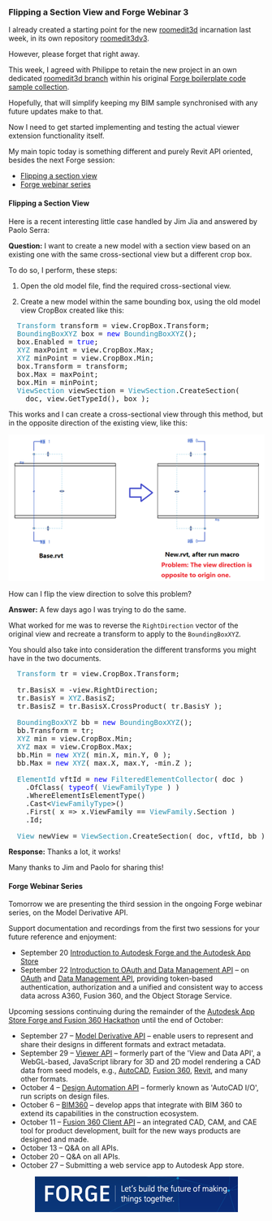 <head>
<title>The Building Coder</title>
<meta http-equiv="Content-Type" content="text/html; charset=utf-8"/>
<link rel="stylesheet" type="text/css" href="3dwc.css"/>
<script src="https://cdn.rawgit.com/google/code-prettify/master/loader/run_prettify.js?autoload=true" defer="defer"></script>
</head>

<!---

Flipping a Section View and @AutodeskForge Webinar 3 #revitapi #3dwebcoder @AutodeskRevit #aec #bim

I already created a starting point for the new roomedit3d incarnation last week, in its own repository. This week, I agreed with Philippe to retain the new project in an own branch within the Forge boilerplate code sample collection. Hopefully, that will simplify keeping my BIM sample synchronised with any future updates make to that. Now I need to get started implementing and testing the actual viewer extension functionality itself. My main topic today is something different and purely Revit API oriented, besides the next Forge session
&ndash; Flipping a section view
&ndash; Forge webinar series...

-->

### Flipping a Section View and Forge Webinar 3

I already created a starting point for the
new [roomedit3d](https://github.com/jeremytammik/roomedit3d) incarnation
last week, in its own
repository [roomedit3dv3](https://github.com/jeremytammik/roomedit3dv3).

However, please forget that right away.

This week, I agreed with Philippe to retain the new project in an own
dedicated [roomedit3d branch](https://github.com/Autodesk-Forge/forge-boilers.nodejs/tree/roomedit3d) within his
original [Forge boilerplate code sample collection](https://github.com/Autodesk-Forge/forge-boilers.nodejs).

Hopefully, that will simplify keeping my BIM sample synchronised with any future updates make to that.

Now I need to get started implementing and testing the actual viewer extension functionality itself.

My main topic today is something different and purely Revit API oriented, besides the next Forge session:

- [Flipping a section view](#2)
- [Forge webinar series](#3)


#### <a name="2"></a>Flipping a Section View

Here is a recent interesting little case handled by Jim Jia and answered by Paolo Serra:

**Question:** I want to create a new model with a section view based on an existing one with the same cross-sectional view but a different crop box.

To do so, I perform, these steps:

1. Open the old model file, find the required cross-sectional view.

2. Create a new model within the same bounding box, using the old model view CropBox created like this:

<pre class="code">
&nbsp;&nbsp;<span style="color:#2b91af;">Transform</span>&nbsp;transform&nbsp;=&nbsp;view.CropBox.Transform;
&nbsp;&nbsp;<span style="color:#2b91af;">BoundingBoxXYZ</span>&nbsp;box&nbsp;=&nbsp;<span style="color:blue;">new</span>&nbsp;<span style="color:#2b91af;">BoundingBoxXYZ</span>();
&nbsp;&nbsp;box.Enabled&nbsp;=&nbsp;<span style="color:blue;">true</span>;
&nbsp;&nbsp;<span style="color:#2b91af;">XYZ</span>&nbsp;maxPoint&nbsp;=&nbsp;view.CropBox.Max;
&nbsp;&nbsp;<span style="color:#2b91af;">XYZ</span>&nbsp;minPoint&nbsp;=&nbsp;view.CropBox.Min;
&nbsp;&nbsp;box.Transform&nbsp;=&nbsp;transform;
&nbsp;&nbsp;box.Max&nbsp;=&nbsp;maxPoint;
&nbsp;&nbsp;box.Min&nbsp;=&nbsp;minPoint;
&nbsp;&nbsp;<span style="color:#2b91af;">ViewSection</span>&nbsp;viewSection&nbsp;=&nbsp;<span style="color:#2b91af;">ViewSection</span>.CreateSection(&nbsp;
&nbsp;&nbsp;&nbsp;&nbsp;doc,&nbsp;view.GetTypeId(),&nbsp;box&nbsp;);
</pre>

This works and I can create a cross-sectional view through this method, but in the opposite direction of the existing view, like this:

<center>
<img src="img/viewsection_flipped.png" alt="Section view flipped" width="515">
</center>

How can I flip the view direction to solve this problem?

**Answer:** A few days ago I was trying to do the same.

What worked for me was to reverse the `RightDirection` vector of the original view and recreate a transform to apply to the `BoundingBoxXYZ`.

You should also take into consideration the different transforms you might have in the two documents.

<pre class="code">
&nbsp;&nbsp;<span style="color:#2b91af;">Transform</span>&nbsp;tr&nbsp;=&nbsp;view.CropBox.Transform;
 
&nbsp;&nbsp;tr.BasisX&nbsp;=&nbsp;-view.RightDirection;
&nbsp;&nbsp;tr.BasisY&nbsp;=&nbsp;<span style="color:#2b91af;">XYZ</span>.BasisZ;
&nbsp;&nbsp;tr.BasisZ&nbsp;=&nbsp;tr.BasisX.CrossProduct(&nbsp;tr.BasisY&nbsp;);
 
&nbsp;&nbsp;<span style="color:#2b91af;">BoundingBoxXYZ</span>&nbsp;bb&nbsp;=&nbsp;<span style="color:blue;">new</span>&nbsp;<span style="color:#2b91af;">BoundingBoxXYZ</span>();
&nbsp;&nbsp;bb.Transform&nbsp;=&nbsp;tr;
&nbsp;&nbsp;<span style="color:#2b91af;">XYZ</span>&nbsp;min&nbsp;=&nbsp;view.CropBox.Min;
&nbsp;&nbsp;<span style="color:#2b91af;">XYZ</span>&nbsp;max&nbsp;=&nbsp;view.CropBox.Max;
&nbsp;&nbsp;bb.Min&nbsp;=&nbsp;<span style="color:blue;">new</span>&nbsp;<span style="color:#2b91af;">XYZ</span>(&nbsp;min.X,&nbsp;min.Y,&nbsp;0&nbsp;);
&nbsp;&nbsp;bb.Max&nbsp;=&nbsp;<span style="color:blue;">new</span>&nbsp;<span style="color:#2b91af;">XYZ</span>(&nbsp;max.X,&nbsp;max.Y,&nbsp;-min.Z&nbsp;);
 
&nbsp;&nbsp;<span style="color:#2b91af;">ElementId</span>&nbsp;vftId&nbsp;=&nbsp;<span style="color:blue;">new</span>&nbsp;<span style="color:#2b91af;">FilteredElementCollector</span>(&nbsp;doc&nbsp;)
&nbsp;&nbsp;&nbsp;&nbsp;.OfClass(&nbsp;<span style="color:blue;">typeof</span>(&nbsp;<span style="color:#2b91af;">ViewFamilyType</span>&nbsp;)&nbsp;)
&nbsp;&nbsp;&nbsp;&nbsp;.WhereElementIsElementType()
&nbsp;&nbsp;&nbsp;&nbsp;.Cast&lt;<span style="color:#2b91af;">ViewFamilyType</span>&gt;()
&nbsp;&nbsp;&nbsp;&nbsp;.First(&nbsp;x&nbsp;=&gt;&nbsp;x.ViewFamily&nbsp;==&nbsp;<span style="color:#2b91af;">ViewFamily</span>.Section&nbsp;)
&nbsp;&nbsp;&nbsp;&nbsp;.Id;
 
&nbsp;&nbsp;<span style="color:#2b91af;">View</span>&nbsp;newView&nbsp;=&nbsp;<span style="color:#2b91af;">ViewSection</span>.CreateSection(&nbsp;doc,&nbsp;vftId,&nbsp;bb&nbsp;);
</pre>

**Response:** Thanks a lot, it works!

Many thanks to Jim and Paolo for sharing this!


#### <a name="3"></a>Forge Webinar Series

Tomorrow we are presenting the third session in the ongoing Forge webinar series, on the Model Derivative API.

Support documentation and recordings from the first two sessions for your future reference and enjoyment:

- September 20 [Introduction to Autodesk Forge and the Autodesk App Store](http://adndevblog.typepad.com/cloud_and_mobile/2016/09/introduction-to-autodesk-forge-and-the-autodesk-app-store.html)
- September 22 [Introduction to OAuth and Data Management API](http://adndevblog.typepad.com/cloud_and_mobile/2016/09/introduction-to-oauth-and-data-management-api.html)
&ndash; on [OAuth](https://developer.autodesk.com/en/docs/oauth/v2/overview)
and [Data Management API](https://developer.autodesk.com/en/docs/data/v2/overview), providing token-based authentication, authorization and a unified and consistent way to access data across A360, Fusion 360, and the Object Storage Service.

Upcoming sessions continuing during the remainder of
the [Autodesk App Store Forge and Fusion 360 Hackathon](http://autodeskforge.devpost.com) until the end of October:

- September 27 &ndash; [Model Derivative API](https://developer.autodesk.com/en/docs/model-derivative/v2/overview) &ndash; enable users to represent and share their designs in different formats and extract metadata.
- September 29 &ndash; [Viewer API](https://developer.autodesk.com/en/docs/viewer/v2/overview) &ndash; 
formerly part of the 'View and Data API', a WebGL-based, JavaScript library for 3D and 2D model rendering a CAD data from seed models, e.g., [AutoCAD](http://www.autodesk.com/products/autocad/overview), [Fusion 360](http://www.autodesk.com/products/fusion-360/overview), [Revit](http://www.autodesk.com/products/revit-family/overview), and many other formats.
- October 4 &ndash; [Design Automation API](https://developer.autodesk.com/en/docs/design-automation/v2/overview) &ndash; formerly known as 'AutoCAD I/O', run scripts on design files.
- October 6 &ndash; [BIM360](https://developer.autodesk.com/en/docs/bim360/v1/overview) &ndash; develop apps that integrate with BIM 360 to extend its capabilities in the construction ecosystem.
- October 11 &ndash; [Fusion 360 Client API](http://help.autodesk.com/view/NINVFUS/ENU/?guid=GUID-A92A4B10-3781-4925-94C6-47DA85A4F65A) &ndash; an integrated CAD, CAM, and CAE tool for product development, built for the new ways products are designed and made.
- October 13 &ndash; Q&A on all APIs.
- October 20 &ndash; Q&A on all APIs.
- October 27 &ndash; Submitting a web service app to Autodesk App store.

<center>
<img src="img/forge_accelerator.png" alt="Forge &ndash; build the future of making things together" width="400">
</center>

